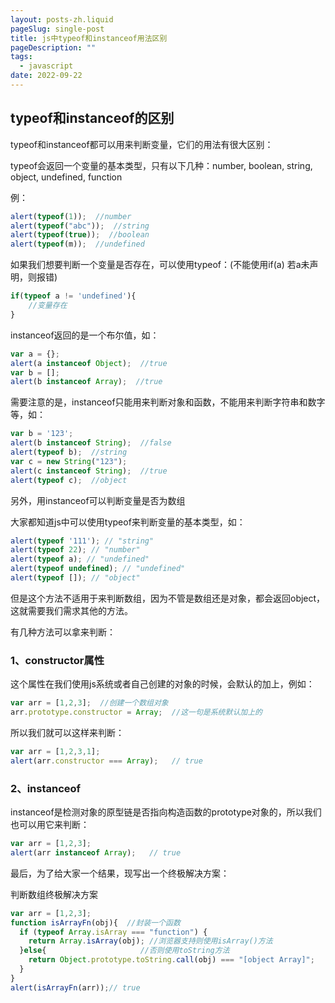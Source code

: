 ```yaml
---
layout: posts-zh.liquid
pageSlug: single-post
title: js中typeof和instanceof用法区别
pageDescription: ""
tags: 
  - javascript
date: 2022-09-22
---
```


## typeof和instanceof的区别
typeof和instanceof都可以用来判断变量，它们的用法有很大区别：

typeof会返回一个变量的基本类型，只有以下几种：number, boolean, string, object, undefined, function

例：
```javascript
alert(typeof(1));  //number
alert(typeof("abc"));  //string
alert(typeof(true));  //boolean
alert(typeof(m));  //undefined
```

如果我们想要判断一个变量是否存在，可以使用typeof：(不能使用if(a) 若a未声明，则报错)
```javascript
if(typeof a != 'undefined'){
    //变量存在
}
```

instanceof返回的是一个布尔值，如：
```javascript
var a = {};
alert(a instanceof Object);  //true
var b = [];
alert(b instanceof Array);  //true
```

需要注意的是，instanceof只能用来判断对象和函数，不能用来判断字符串和数字等，如：
```javascript
var b = '123';
alert(b instanceof String);  //false
alert(typeof b);  //string
var c = new String("123");
alert(c instanceof String);  //true
alert(typeof c);  //object
```

另外，用instanceof可以判断变量是否为数组

大家都知道js中可以使用typeof来判断变量的基本类型，如：
```javascript
alert(typeof '111'); // "string" 
alert(typeof 22); // "number" 
alert(typeof a); // "undefined" 
alert(typeof undefined); // "undefined" 
alert(typeof []); // "object"
```

但是这个方法不适用于来判断数组，因为不管是数组还是对象，都会返回object，这就需要我们需求其他的方法。

有几种方法可以拿来判断：

### 1、constructor属性
这个属性在我们使用js系统或者自己创建的对象的时候，会默认的加上，例如：
```javascript
var arr = [1,2,3];  //创建一个数组对象
arr.prototype.constructor = Array;  //这一句是系统默认加上的
```

所以我们就可以这样来判断：
```javascript
var arr = [1,2,3,1]; 
alert(arr.constructor === Array);   // true
```

### 2、instanceof
instanceof是检测对象的原型链是否指向构造函数的prototype对象的，所以我们也可以用它来判断：
```javascript
var arr = [1,2,3]; 
alert(arr instanceof Array);   // true
```

最后，为了给大家一个结果，现写出一个终极解决方案：

判断数组终极解决方案
```javascript
var arr = [1,2,3]; 
function isArrayFn(obj){  //封装一个函数
  if (typeof Array.isArray === "function") { 
    return Array.isArray(obj); //浏览器支持则使用isArray()方法
  }else{                     //否则使用toString方法
    return Object.prototype.toString.call(obj) === "[object Array]"; 
  } 
} 
alert(isArrayFn(arr));// true
```
